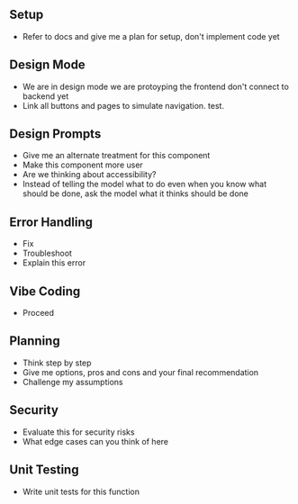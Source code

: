 ## Setup
- Refer to docs and give me a plan for setup, don't implement code yet

## Design Mode
- We are in design mode we are protoyping the frontend don't connect to backend yet 
- Link all buttons and pages to simulate navigation. test. 

## Design Prompts
- Give me an alternate treatment for this component 
- Make this component more user 
- Are we thinking about accessibility?
- Instead of telling the model what to do even when you know what should be done, ask the model what it thinks should be done

## Error Handling
- Fix
- Troubleshoot
- Explain this error 

## Vibe Coding
- Proceed

## Planning
- Think step by step 
- Give me options, pros and cons and your final recommendation
- Challenge my assumptions 

## Security
- Evaluate this for security risks 
- What edge cases can you think of here 

## Unit Testing
- Write unit tests for this function